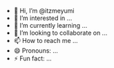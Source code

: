 - 👋 Hi, I’m @itzmeyumi
- 👀 I’m interested in ...
- 🌱 I’m currently learning ...
- 💞️ I’m looking to collaborate on ...
- 📫 How to reach me ...
- 😄 Pronouns: ...
- ⚡ Fun fact: ...

<!---
itzmeyumi/itzmeyumi is a ✨ special ✨ repository because its `README.md` (this file) appears on your GitHub profile.
You can click the Preview link to take a look at your changes.
--->
